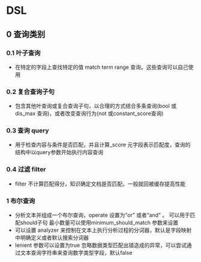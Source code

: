 # DSL

## 0 查询类别

### 0.1 叶子查询  

- 在特定的字段上查找特定的值 match term range 查询。这些查询可以自己使用

### 0.2 复合查询子句

- 包含其他叶查询或复合查询子句，以合理的方式结合多条查询(bool 或 dis_max 查询)，或者改变查询行为(not 或constant_score查询)

### 0.3 查询 query

- 用于检查内容与条件是否匹配，并且计算_score 元字段表示匹配度，查询的结构中以query参数开始执行内容查询

### 0.4 过滤 filter

- filter 不计算匹配得分，知识确定文档是否匹配，一般就回被缓存提高性能



### 1 布尔查询

- 分析文本并组成一个布尔查询，operate 设置为“or” 或者“and” 。 可以用于匹配should子句 最小数量可以使用minimum_should_match 参数来设置
- 可以设置 analyzer 来控制在文本上执行分析过程的分词器，默认是字段映射中明确定义或者默认搜索分词器
- lenient 参数可以设置为true 忽略数据类型匹配出错造成的异常，可以尝试通过文本查询字符串来查询数字类型字段，默认false



